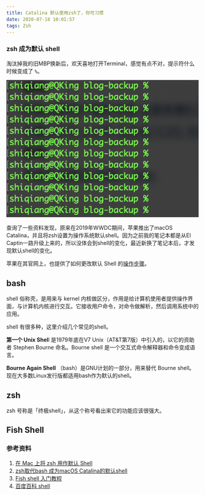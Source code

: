 ```yaml
---
title: Catalina 默认使用zsh了，你可习惯
date: 2020-07-18 10:01:57
tags: Zsh
---
```


### zsh 成为默认 shell

淘汰掉我的旧MBP换新后，欢天喜地打开Terminal，感觉有点不对，提示符什么时候变成了 `%`。

![image-20200718223437348](20200718-zsh-and-bash/image-20200718223437348.png)

查询了一些资料发现，原来在2019年WWDC期间，苹果推出了macOS Catalina，并且将zsh设置为操作系统默认shell。因为之前我的笔记本都是从EI Captin一路升级上来的，所以没体会到shell的变化，最近新换了笔记本后，才发现默认shell的变化。

苹果在其官网上，也提供了如何更改默认 Shell 的[操作步骤](https://support.apple.com/zh-cn/HT208050)。

## bash

shell 俗称壳，是用来与 kernel 内核做区分，作用是给计算机使用者提供操作界面，与计算机内核进行交互。它接收用户命令，对命令做解析，然后调用系统中的应用。

shell 有很多种，这里介绍几个常见的shell。

**第一个 Unix Shel**l 是1979年底在V7 Unix（AT&T第7版）中引入的，以它的资助者 Stephen Bourne 命名。Bourne shell 是一个交互式命令解释器和命令变成语言。

**Bourne Again Shell** （bash）是GNU计划的一部分，用来替代 Bourne shell。现在大多数Linux发行版都适用bash作为默认的shell。

## zsh

zsh 号称是「终极shell」，从这个称号看出来它的功能应该很强大。

## Fish Shell

### 参考资料

1. [在 Mac 上将 zsh 用作默认 Shell](https://support.apple.com/zh-cn/HT208050)
2. [zsh取代bash 成为macOS Catalina的默认shell](https://www.cnbeta.com/articles/tech/853837.htm)
3. [Fish shell 入门教程](http://www.ruanyifeng.com/blog/2017/05/fish_shell.html)
4. [百度百科 shell](https://baike.baidu.com/item/shell/99702?fr=aladdin)

